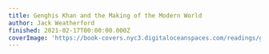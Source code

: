 ```yaml
---
title: Genghis Khan and the Making of the Modern World
author: Jack Weatherford
finished: 2021-02-17T00:00:00.000Z
coverImage: 'https://book-covers.nyc3.digitaloceanspaces.com/readings/genghis-khan-01.jpg'
---
```

